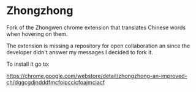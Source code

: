 # Zhongzhong

Fork of the Zhongwen chrome extension that translates Chinese words when hovering on them.

The extension is missing a repository for open collaboration an since the developer didn't answer my messages I decided to fork it.

To install it go to:

<https://chrome.google.com/webstore/detail/zhongzhong-an-improved-ch/dggcgdjndddfmcfoipccicfoajmciacf>
